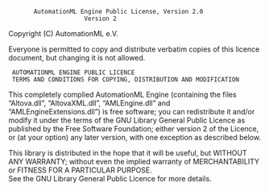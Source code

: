            AutomationML Engine Public License, Version 2.0
                         Version 2

 Copyright (C) AutomationML e.V.
  
  Everyone is permitted to copy and distribute verbatim copies
  of this licence document, but changing it is not allowed.

     AUTOMATIONML ENGINE PUBLIC LICENCE
     TERMS AND CONDITIONS FOR COPYING, DISTRIBUTION AND MODIFICATION

  This completely complied AutomationML Engine (containing the files 
  “Altova.dll”, “AltovaXML.dll”, “AMLEngine.dll” and 
  “AMLEngineExtensions.dll”) is free software; you can redistribute it 
  and/or modify it under the terms of the GNU Library General Public 
  Licence as published by the Free Software Foundation; either 
  version 2 of the Licence, or (at your option) any later version, 
  with one exception as described below.

  This library is distributed in the hope that it will be useful, but
  WITHOUT ANY WARRANTY; without even the implied warranty of
  MERCHANTABILITY or FITNESS FOR A PARTICULAR PURPOSE.  
  See the GNU Library General Public Licence for more details.
